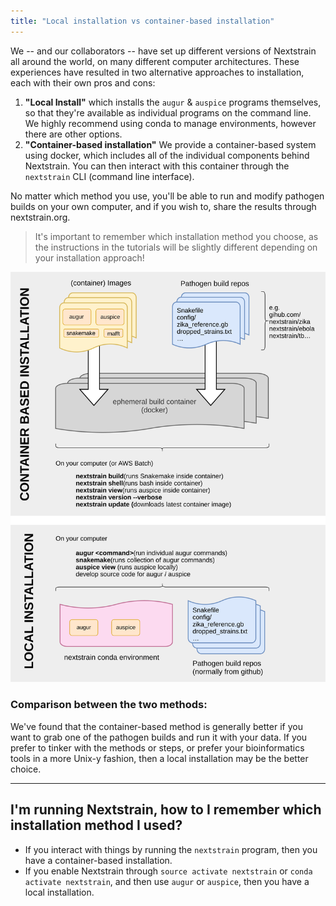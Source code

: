 ```yaml
---
title: "Local installation vs container-based installation"
---
```


We -- and our collaborators -- have set up different versions of Nextstrain all around the world, on many different computer architectures.
These experiences have resulted in two alternative approaches to installation, each with their own pros and cons:


1. __"Local Install"__ which installs the `augur` & `auspice` programs themselves, so that they're available as individual programs on the command line.
We highly recommend using conda to manage environments, however there are other options.
2. __"Container-based installation"__ We provide a container-based system using docker, which includes all of the individual components behind Nextstrain.
You can then interact with this container through the `nextstrain` CLI (command line interface).

No matter which method you use, you'll be able to run and modify pathogen builds on your own computer, and if you wish to, share the results through nextstrain.org.

> It's important to remember which installation method you choose, as the instructions in the tutorials will be slightly different depending on your installation approach!



![Comparison of local vs container based installation](figures/local-vs-container.svg)

### Comparison between the two methods:

We've found that the container-based method is generally better if you want to grab one of the pathogen builds and run it with your data.
If you prefer to tinker with the methods or steps, or prefer your bioinformatics tools in a more Unix-y fashion, then a local installation may be the better choice.

---
## I'm running Nextstrain, how to I remember which installation method I used?
* If you interact with things by running the `nextstrain` program, then you have a container-based installation.
* If you enable Nextstrain through `source activate nextstrain` or `conda activate nextstrain`, and then use `augur` or `auspice`, then you have a local installation.

